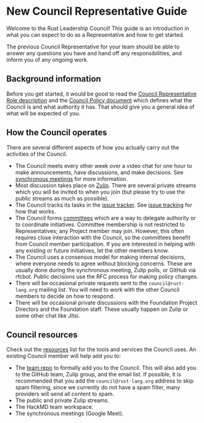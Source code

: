 # New Council Representative Guide

Welcome to the Rust Leadership Council!
This guide is an introduction in what you can expect to do as a Representative and how to get started.

The previous Council Representative for your team should be able to answer any questions you have and hand off any responsibilities, and inform you of any ongoing work.

## Background information

Before you get started, it would be good to read the [Council Representative Role description][role] and the [Council Policy document][policy] which defines what the Council is and what authority it has.
That should give you a general idea of what will be expected of you.

[role]: ../roles/council-representative.md
[policy]: https://forge.rust-lang.org/governance/council.html

## How the Council operates

There are several different aspects of how you actually carry out the activities of the Council.

- The Council meets every other week over a video chat for one hour to make announcements, have discussions, and make decisions.
  See [synchronous meetings] for more information.
- Most discussion takes place on [Zulip].
  There are several private streams which you will be invited to when you join (but please try to use the public streams as much as possible).
- The Council tracks its tasks in the [issue tracker].
  See [issue tracking] for how that works.
- The Council forms [committees] which are a way to delegate authority or to coordinate initiatives.
  Committee membership is not restricted to Representatives; any Project member may join.
  However, this often requires close interaction with the Council, so the committees benefit from Council member participation.
  If you are interested in helping with any existing or future initiatives, let the other members know.
- The Council uses a consensus model for making internal decisions, where everyone needs to agree without blocking concerns.
  These are usually done during the synchronous meeting, Zulip polls, or GitHub via rfcbot.
  Public decisions use the RFC process for making policy changes.
- There will be occasional private requests sent to the `council@rust-lang.org` mailing list.
  You will need to work with the other Council members to decide on how to respond.
- There will be occasional private discussions with the Foundation Project Directors and the Foundation staff.
  These usually happen on Zulip or some other chat like Jitsi.

[synchronous meetings]: ../procedures/synchronous-meetings.md
[Zulip]: ../README.md#zulip
[issue tracker]: https://github.com/rust-lang/leadership-council/issues
[issue tracking]: ../procedures/issues.md
[committees]: ../committees/

## Council resources

Check out the [resources] list for the tools and services the Council uses.
An existing Council member will help add you to:

- The [team repo] to formally add you to the Council.
  This will also add you to the GitHub team, Zulip group, and the email list.
  If possible, it is recommended that you add the `council@rust-lang.org` address to skip spam filtering, since we currently do not have a spam filter, many providers will send all content to spam.
- The public and private Zulip streams.
- The HackMD team workspace.
- The synchronous meetings (Google Meet).

[resources]: ../README.md#resources
[team repo]: https://github.com/rust-lang/team/blob/master/teams/leadership-council.toml
